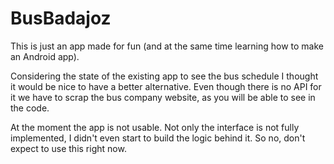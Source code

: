 # BusBadajoz

This is just an app made for fun (and at the same time learning how to make an Android app).

Considering the state of the existing app to see the bus schedule I thought it would be nice to have a better alternative.
Even though there is no API for it we have to scrap the bus company website, as you will be able to see in the code.

At the moment the app is not usable.
Not only the interface is not fully implemented, I didn't even start to build the logic behind it.
So no, don't expect to use this right now. 
